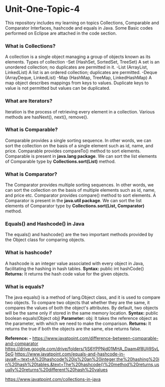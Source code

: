 # Unit-One-Topic-4
This repository includes my learning on topics Collections, Comparable and Comparator Interfaces, hashcode and equals in Java. Some Basic codes performed on Eclipse are attached in the code section.

### What is Collections?
A collection is a single object managing a group of objects known as its elements. Types of collection
-Set (HashSet, SortedSet, TreeSet)
A set is an unordered collection; no duplicates are permitted in it.
-List (ArrayList, LinkedList)
A list is an ordered collection; duplicates are permitted.
-Deque (ArrayDeque, LinkedList)
-Map (HashMap, TreeMap, LinkedHashMap)
A map object describes mappings from keys to values. Duplicate keys to value is not permitted but values can be duplicated.

### What are Iterators?
Iteration is the process of retrieving every element in a collection. Various methods are hasNext(), next(), remove().

### What is Comparable?
Comparable provides a single sorting sequence. In other words, we can sort the collection on the basis of a single element such as id, name, and price. Comparable provides compareTo() method to sort elements. Comparable is present in **java.lang package**. We can sort the list elements of Comparable type by **Collections.sort(List)** method.

### What is Comparator?
The Comparator provides multiple sorting sequences. In other words, we can sort the collection on the basis of multiple elements such as id, name, and price etc. Comparator provides compare() method to sort elements. A Comparator is present in the **java.util package**. We can sort the list elements of Comparator type by **Collections.sort(List, Comparator)** method.

### Equals() and Hashcode() in Java
The equals() and hashcode() are the two important methods provided by the Object class for comparing objects.
### What is hashcode?
A hashcode is an integer value associated with every object in Java, facilitating the hashing in hash tables.
**Syntax:**
public int hashCode()  
**Returns:**
It returns the hash code value for the given objects.

### What is equals?
The java equals() is a method of lang.Object class, and it is used to compare two objects. To compare two objects that whether they are the same, it compares the values of both the object's attributes. By default, two objects will be the same only if stored in the same memory location.
**Syntax:** public boolean equals(Object obj) 
**Parameter:**
obj: It takes the reference object as the parameter, with which we need to make the comparison.
**Returns:**
It returns the true if both the objects are the same, else returns false.

**Reference: -**
https://www.javatpoint.com/difference-between-comparable-and-comparator
https://drive.google.com/drive/folders/1jS6YPPNjd01MHA_Daam4f8UIj9SvL5pG
https://www.javatpoint.com/equals-and-hashcode-in-java#:~:text=A%20hashcode%20is%20an%20integer,the%20hashing%20in%20hash%20tables.&text=The%20hashcode()%20method%20returns,usually%20returns%20different%20hash%20values

https://www.javatpoint.com/collections-in-java

